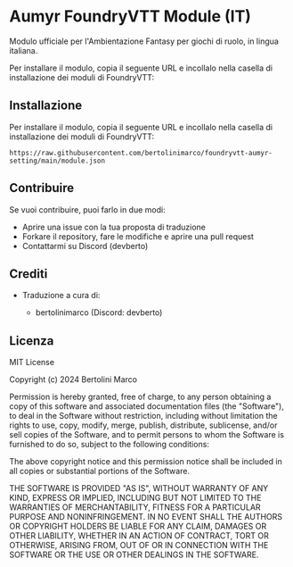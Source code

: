 # Aumyr FoundryVTT Module (IT)

Modulo ufficiale per l'Ambientazione Fantasy per giochi di ruolo, in lingua italiana.

Per installare il modulo, copia il seguente URL e incollalo nella casella di installazione dei moduli di FoundryVTT:

## Installazione

Per installare il modulo, copia il seguente URL e incollalo nella casella di installazione dei moduli di FoundryVTT:

```text
https://raw.githubusercontent.com/bertolinimarco/foundryvtt-aumyr-setting/main/module.json
```

## Contribuire

Se vuoi contribuire, puoi farlo in due modi:

- Aprire una issue con la tua proposta di traduzione
- Forkare il repository, fare le modifiche e aprire una pull request
- Contattarmi su Discord (devberto)

## Crediti

- Traduzione a cura di:

  - bertolinimarco (Discord: devberto)

## Licenza

MIT License

Copyright (c) 2024 Bertolini Marco

Permission is hereby granted, free of charge, to any person obtaining a copy
of this software and associated documentation files (the "Software"), to deal
in the Software without restriction, including without limitation the rights
to use, copy, modify, merge, publish, distribute, sublicense, and/or sell
copies of the Software, and to permit persons to whom the Software is
furnished to do so, subject to the following conditions:

The above copyright notice and this permission notice shall be included in all
copies or substantial portions of the Software.

THE SOFTWARE IS PROVIDED "AS IS", WITHOUT WARRANTY OF ANY KIND, EXPRESS OR
IMPLIED, INCLUDING BUT NOT LIMITED TO THE WARRANTIES OF MERCHANTABILITY,
FITNESS FOR A PARTICULAR PURPOSE AND NONINFRINGEMENT. IN NO EVENT SHALL THE
AUTHORS OR COPYRIGHT HOLDERS BE LIABLE FOR ANY CLAIM, DAMAGES OR OTHER
LIABILITY, WHETHER IN AN ACTION OF CONTRACT, TORT OR OTHERWISE, ARISING FROM,
OUT OF OR IN CONNECTION WITH THE SOFTWARE OR THE USE OR OTHER DEALINGS IN THE
SOFTWARE.
